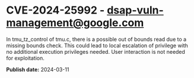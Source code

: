# CVE-2024-25992 - dsap-vuln-management@google.com

In tmu_tz_control of tmu.c, there is a possible out of bounds read due to a missing bounds check. This could lead to local escalation of privilege with no additional execution privileges needed. User interaction is not needed for exploitation.

**Publish date:** 2024-03-11
